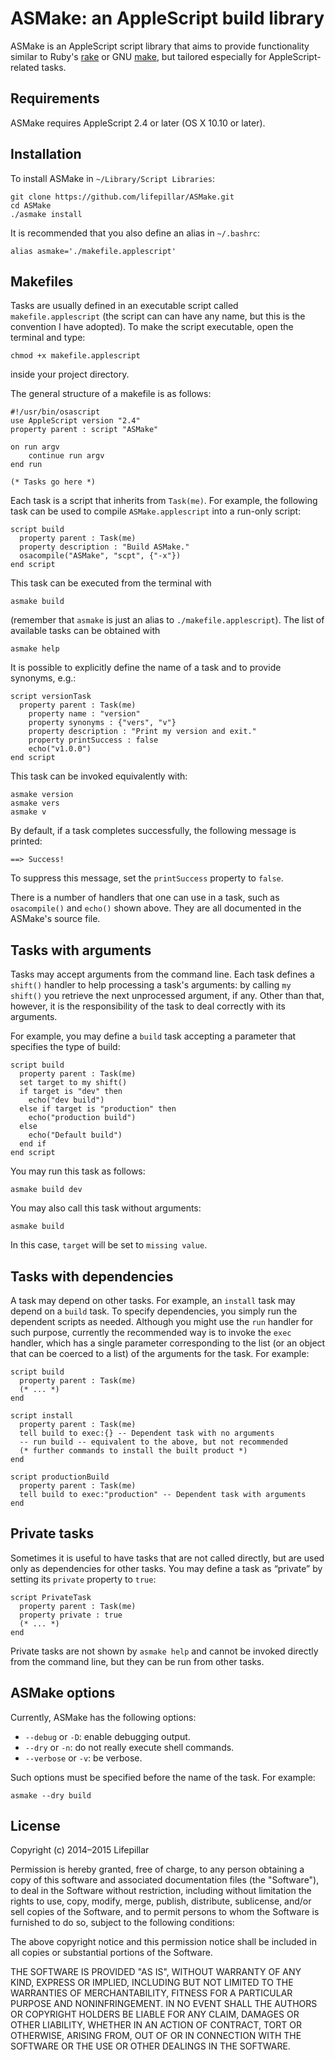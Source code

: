 # ASMake: an AppleScript build library

ASMake is an AppleScript script library that aims to provide functionality
similar to Ruby's [rake](http://rake.rubyforge.org)
or GNU [make](https://www.gnu.org/software/make/manual/make.html), but tailored
especially for AppleScript-related tasks.

## Requirements

ASMake requires AppleScript 2.4 or later (OS X 10.10 or later).

## Installation

To install ASMake in `~/Library/Script Libraries`:

    git clone https://github.com/lifepillar/ASMake.git
    cd ASMake
    ./asmake install

It is recommended that you also define an alias in `~/.bashrc`:

    alias asmake='./makefile.applescript'


## Makefiles

Tasks are usually defined in an executable script called `makefile.applescript`
(the script can can have any name, but this is the convention I have adopted).
To make the script executable, open the terminal and type:

    chmod +x makefile.applescript

inside your project directory.

The general structure of a makefile is as follows:

    #!/usr/bin/osascript
    use AppleScript version "2.4"
    property parent : script "ASMake"

    on run argv
	    continue run argv
    end run

    (* Tasks go here *)

Each task is a script that inherits from `Task(me)`. For example, the following
task can be used to compile `ASMake.applescript` into a run-only script:

    script build
      property parent : Task(me)
      property description : "Build ASMake."
      osacompile("ASMake", "scpt", {"-x"})
    end script

This task can be executed from the terminal with

    asmake build

(remember that `asmake` is just an alias to `./makefile.applescript`).
The list of available tasks can be obtained with

    asmake help

It is possible to explicitly define the name of a task and to provide synonyms,
e.g.:

    script versionTask
      property parent : Task(me)
	    property name : "version"
	    property synonyms : {"vers", "v"}
	    property description : "Print my version and exit."
	    property printSuccess : false
	    echo("v1.0.0")
    end script

This task can be invoked equivalently with:

    asmake version
    asmake vers
    asmake v

By default, if a task completes successfully, the following message is printed:

    ==> Success!

To suppress this message, set the `printSuccess` property to `false`.

There is a number of handlers that one can use in a task, such as `osacompile()`
and `echo()` shown above. They are all documented in the ASMake's source file.


## Tasks with arguments

Tasks may accept arguments from the command line. Each task defines a
`shift()` handler to help processing a task's arguments: by calling `my shift()`
you retrieve the next unprocessed argument, if any. Other than that, however,
it is the responsibility of the task to deal correctly with its arguments.

For example, you may define a `build` task accepting a parameter that
specifies the type of build:

    script build
      property parent : Task(me)
      set target to my shift()
      if target is "dev" then
        echo("dev build")
      else if target is "production" then
        echo("production build")
      else
        echo("Default build")
      end if
    end script

You may run this task as follows:

    asmake build dev

You may also call this task without arguments:

    asmake build

In this case, `target` will be set to `missing value`.


## Tasks with dependencies

A task may depend on other tasks. For example, an `install` task may depend on a
`build` task. To specify dependencies, you simply run the dependent scripts
as needed. Although you might use the `run` handler for such purpose, currently
the recommended way is to invoke the `exec` handler, which has a single
parameter corresponding to the list (or an object that can be
coerced to a list) of the arguments for the task. For example:

    script build
      property parent : Task(me)
      (* ... *)
    end

    script install
      property parent : Task(me)
      tell build to exec:{} -- Dependent task with no arguments
      -- run build -- equivalent to the above, but not recommended
      (* further commands to install the built product *)
    end

    script productionBuild
      property parent : Task(me)
      tell build to exec:"production" -- Dependent task with arguments
    end


## Private tasks

Sometimes it is useful to have tasks that are not called directly, but are used
only as dependencies for other tasks. You may define a task as “private”
by setting its `private` property to `true`:

    script PrivateTask
      property parent : Task(me)
      property private : true
      (* ... *)
    end

Private tasks are not shown by `asmake help` and cannot be invoked directly from
the command line, but they can be run from other tasks.


## ASMake options

Currently, ASMake has the following options:

- `--debug` or `-D`: enable debugging output.
- `--dry` or `-n`: do not really execute shell commands.
- `--verbose` or `-v`: be verbose.

Such options must be specified before the name of the task. For example:

    asmake --dry build


## License

Copyright (c) 2014–2015 Lifepillar

Permission is hereby granted, free of charge, to any person obtaining a copy
of this software and associated documentation files (the "Software"), to deal
in the Software without restriction, including without limitation the rights
to use, copy, modify, merge, publish, distribute, sublicense, and/or sell
copies of the Software, and to permit persons to whom the Software is
furnished to do so, subject to the following conditions:

The above copyright notice and this permission notice shall be included in
all copies or substantial portions of the Software.

THE SOFTWARE IS PROVIDED "AS IS", WITHOUT WARRANTY OF ANY KIND, EXPRESS OR
IMPLIED, INCLUDING BUT NOT LIMITED TO THE WARRANTIES OF MERCHANTABILITY,
FITNESS FOR A PARTICULAR PURPOSE AND NONINFRINGEMENT. IN NO EVENT SHALL THE
AUTHORS OR COPYRIGHT HOLDERS BE LIABLE FOR ANY CLAIM, DAMAGES OR OTHER
LIABILITY, WHETHER IN AN ACTION OF CONTRACT, TORT OR OTHERWISE, ARISING FROM,
OUT OF OR IN CONNECTION WITH THE SOFTWARE OR THE USE OR OTHER DEALINGS IN
THE SOFTWARE.
